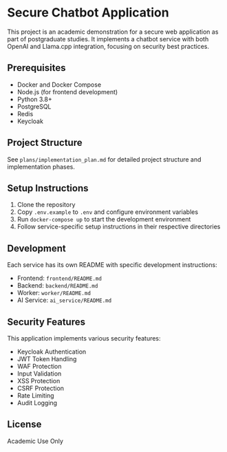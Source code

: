# Secure Chatbot Application

This project is an academic demonstration for a secure web application as part of postgraduate studies. It implements a chatbot service with both OpenAI and Llama.cpp integration, focusing on security best practices.

## Prerequisites

- Docker and Docker Compose
- Node.js (for frontend development)
- Python 3.8+
- PostgreSQL
- Redis
- Keycloak

## Project Structure

See `plans/implementation_plan.md` for detailed project structure and implementation phases.

## Setup Instructions

1. Clone the repository
2. Copy `.env.example` to `.env` and configure environment variables
3. Run `docker-compose up` to start the development environment
4. Follow service-specific setup instructions in their respective directories

## Development

Each service has its own README with specific development instructions:

- Frontend: `frontend/README.md`
- Backend: `backend/README.md`
- Worker: `worker/README.md`
- AI Service: `ai_service/README.md`

## Security Features

This application implements various security features:
- Keycloak Authentication
- JWT Token Handling
- WAF Protection
- Input Validation
- XSS Protection
- CSRF Protection
- Rate Limiting
- Audit Logging

## License

Academic Use Only